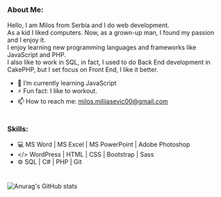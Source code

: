 #
### About Me: 
Hello, I am Milos from Serbia and I do web development. <br>
As a kid I liked computers. Now, as a grown-up man, I found my passion and I enjoy it. <br>
I enjoy learning new programming languages and frameworks like JavaScript and PHP. <br>
I also like to work in SQL, in fact, I used to do Back End development in CakePHP, but I set focus on Front End, I like it better. <br>
- 🌱 I’m currently learning JavaScript 
- ⚡ Fun fact: I like to workout.
- 📫 How to reach me: milos.milijasevic00@gmail.com
#
### Skills:
- 💻 MS Word | MS Excel | MS PowerPoint | Adobe Photoshop
- </> WordPress | HTML | CSS | Bootstrap | Sass
- ⚙ SQL | C# | PHP | Git
#
![Anurag's GitHub stats](https://github-readme-stats.vercel.app/api?username=MilosM00&theme=dark&show_icons=true)
